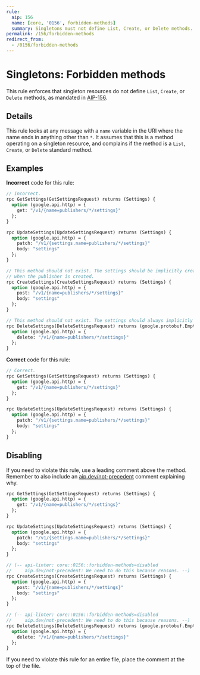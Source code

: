 ```yaml
---
rule:
  aip: 156
  name: [core, '0156', forbidden-methods]
  summary: Singletons must not define List, Create, or Delete methods.
permalink: /156/forbidden-methods
redirect_from:
  - /0156/forbidden-methods
---
```


# Singletons: Forbidden methods

This rule enforces that singleton resources do not define `List`, `Create`, or
`Delete` methods, as mandated in [AIP-156][].

## Details

This rule looks at any message with a `name` variable in the URI where the name
ends in anything other than `*`. It assumes that this is a method operating on
a singleton resource, and complains if the method is a `List`, `Create`, or
`Delete` standard method.

## Examples

**Incorrect** code for this rule:

```proto
// Incorrect.
rpc GetSettings(GetSettingsRequest) returns (Settings) {
  option (google.api.http) = {
    get: "/v1/{name=publishers/*/settings}"
  };
}

rpc UpdateSettings(UpdateSettingsRequest) returns (Settings) {
  option (google.api.http) = {
    patch: "/v1/{settings.name=publishers/*/settings}"
    body: "settings"
  };
}

// This method should not exist. The settings should be implicitly created
// when the publisher is created.
rpc CreateSettings(CreateSettingsRequest) returns (Settings) {
  option (google.api.http) = {
    post: "/v1/{name=publishers/*/settings}"
    body: "settings"
  };
}

// This method should not exist. The settings should always implicitly exist.
rpc DeleteSettings(DeleteSettingsRequest) returns (google.protobuf.Empty) {
  option (google.api.http) = {
    delete: "/v1/{name=publishers/*/settings}"
  };
}
```

**Correct** code for this rule:

```proto
// Correct.
rpc GetSettings(GetSettingsRequest) returns (Settings) {
  option (google.api.http) = {
    get: "/v1/{name=publishers/*/settings}"
  };
}

rpc UpdateSettings(UpdateSettingsRequest) returns (Settings) {
  option (google.api.http) = {
    patch: "/v1/{settings.name=publishers/*/settings}"
    body: "settings"
  };
}
```

## Disabling

If you need to violate this rule, use a leading comment above the method.
Remember to also include an [aip.dev/not-precedent][] comment explaining why.

```proto
rpc GetSettings(GetSettingsRequest) returns (Settings) {
  option (google.api.http) = {
    get: "/v1/{name=publishers/*/settings}"
  };
}

rpc UpdateSettings(UpdateSettingsRequest) returns (Settings) {
  option (google.api.http) = {
    patch: "/v1/{settings.name=publishers/*/settings}"
    body: "settings"
  };
}

// (-- api-linter: core::0156::forbidden-methods=disabled
//     aip.dev/not-precedent: We need to do this because reasons. --)
rpc CreateSettings(CreateSettingsRequest) returns (Settings) {
  option (google.api.http) = {
    post: "/v1/{name=publishers/*/settings}"
    body: "settings"
  };
}

// (-- api-linter: core::0156::forbidden-methods=disabled
//     aip.dev/not-precedent: We need to do this because reasons. --)
rpc DeleteSettings(DeleteSettingsRequest) returns (google.protobuf.Empty) {
  option (google.api.http) = {
    delete: "/v1/{name=publishers/*/settings}"
  };
}
```

If you need to violate this rule for an entire file, place the comment at the
top of the file.

[aip-156]: https://aip.dev/156
[aip.dev/not-precedent]: https://aip.dev/not-precedent
